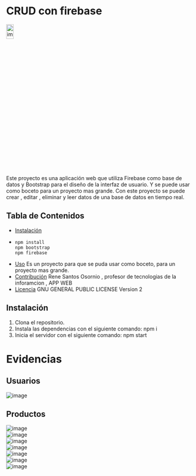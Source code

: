 # CRUD con firebase

<img src="https://github.com/victoMR/PrimerConexionConFirabase/assets/77412296/d4a01788-1f86-4241-a936-7549c74a9319" alt="imagen del proyecto" width="20%" height="10%">


Este proyecto es una aplicación web que utiliza Firebase como base de datos y Bootstrap para el diseño de la interfaz de usuario.
Y se puede usar como boceto para un proyecto mas grande.
Con este proyecto se puede crear , editar , eliminar y leer datos de una base de datos en tiempo real.

## Tabla de Contenidos

- [Instalación](#instalación)
- ```
  npm install
  npm bootstrap
  npm firebase
  ```
- [Uso](#uso) Es un proyecto para que se puda usar como boceto, para un proyecto mas grande.
- [Contribución](#contribución) Rene Santos Osornio , profesor de tecnologias de la inforamcion , APP WEB 
- [Licencia](#licencia) GNU GENERAL PUBLIC LICENSE Version 2

## Instalación

1. Clona el repositorio.
2. Instala las dependencias con el siguiente comando: npm i 
3. Inicia el servidor con el siguiente comando: npm start

# Evidencias 
## Usuarios
![image](https://github.com/victoMR/PrimerConexionConFirabase/assets/77412296/9b631041-5569-4529-8f9b-2e707f01ab2f)

## Productos
![image](https://github.com/victoMR/PrimerConexionConFirabase/assets/77412296/7e4c99aa-c01b-4556-8496-739faf7ed31a)<br>
![image](https://github.com/victoMR/PrimerConexionConFirabase/assets/77412296/29e3c781-74c7-48c6-a979-8d1ea5c56400)<br>
![image](https://github.com/victoMR/PrimerConexionConFirabase/assets/77412296/deb7a29c-4407-4ca3-ab79-d4ad7e81097a)<br>
![image](https://github.com/victoMR/PrimerConexionConFirabase/assets/77412296/5becae34-8303-4b23-9962-43f4bcddd54a)<br>
![image](https://github.com/victoMR/PrimerConexionConFirabase/assets/77412296/d638bab7-9485-40bf-8c58-bf2f246e5f18)<br>
![image](https://github.com/victoMR/PrimerConexionConFirabase/assets/77412296/62399b2d-951b-4a3d-93c9-03b6eeecf9e8)<br>
![image](https://github.com/victoMR/PrimerConexionConFirabase/assets/77412296/7d22789b-de97-40b6-9bb0-c403b86cf803)<br>








